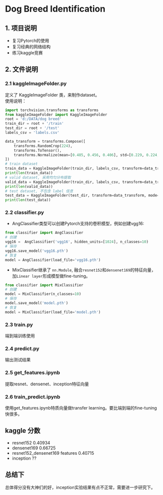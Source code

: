 # Dog Breed Identification
## 1. 项目说明
* 复习Pytorch的使用
* 复习经典的网络结构
* 练习kaggle竞赛
## 2. 文件说明
### 2.1 kaggleImageFolder.py   
定义了 KaggleImageFolder 类，来制作dataset。  
使用说明：
```python
import torchvision.transforms as transforms
from kaggleImageFolder import KaggleImageFolder
root = 'd:/DATA/dog breed'
train_dir = root + '/train'
test_dir = root + '/test'
labels_csv = 'labels.csv'

data_transform = transforms.Compose([
    transforms.RandomCrop(224),
    transforms.ToTensor(),
    transforms.Normalize(mean=[0.485, 0.456, 0.406], std=[0.229, 0.224, 0.225])
])
# train dataset
train_data = KaggleImageFolder(train_dir, labels_csv, transform=data_transform, mode='train', split_p=0.2)
print(len(train_data))
# valid dataset, 采用均匀分布提取
valid_data = KaggleImageFolder(train_dir, labels_csv, transform=data_transform, mode='valid', split_p=0.2)
print(len(valid_data))
# test dataset, 不包含 label 信息
test_data = KaggleImageFolder(test_dir, transform=data_transform, mode='test')
print(len(test_data))
```  
### 2.2 classifier.py  
* AngClassifier类型可以创建Pytorch支持的卷积模型，例如创建vgg16:   
```python
from classifier import AngClassifier
# 创建
vgg16 =  AngClassifier('vgg16', hidden_units=[1024], n_classes=10)
# 保存
vgg16.save_model('vgg16.pth')
# 恢复
model = AngClassifier(load_file='vgg16.pth')
```
* MixClassifier继承了 `nn.Module`, 融合`resnet152`和`densenet169`的特征向量，加`Linear layer`形成模型做fine-tuning。
```python
from classifier import MixClassifier
# 创建
model = MixClassifier(n_classes=10)
# 保存
model.save_model('model.pth')
# 恢复
model = MixClassifier(load_file='model.pth')
```
### 2.3 train.py    
端到端训练使用

### 2.4 predict.py
输出测试结果

### 2.5 get_features.ipynb
提取resnet、densenet、inception特征向量

### 2.6 train_predict.ipynb
使用get_features.ipynb特质向量做transfer learning。要比端到端的fine-tuning快很多。

## kaggle 分数
* resnet152 0.40934
* densenet169 0.66725
* resnet152_densenet169 features 0.40715
* inception ??

## 总结下
总体得分没有大神们的好，inception实验结果有点不正常，需要进一步研究下。



